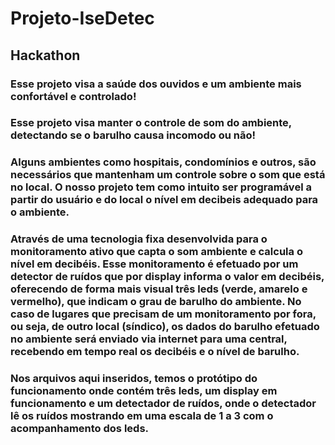 # Projeto-IseDetec
## Hackathon

### Esse projeto visa a saúde dos ouvidos e um ambiente mais confortável e controlado!
### Esse projeto visa manter o controle de som do ambiente, detectando se o barulho causa incomodo ou não! 

### Alguns ambientes como hospitais, condomínios e outros, são necessários que mantenham um controle sobre o som que está no local. O nosso projeto tem como intuito ser programável a partir do usuário e do local o nível em decibeis adequado para o ambiente.

### Através de uma tecnologia fixa desenvolvida para o monitoramento ativo que capta o som ambiente e calcula o nível em decibéis. Esse monitoramento é efetuado por um detector de ruídos que por display informa o valor em decibéis, oferecendo de forma mais visual três leds (verde, amarelo e vermelho), que indicam o grau de barulho do ambiente. No caso de lugares que precisam de um monitoramento por fora, ou seja, de outro local (síndico), os dados do barulho efetuado no ambiente será enviado via internet para uma central, recebendo em tempo real os decibéis e o nível de barulho. 

### Nos arquivos aqui inseridos, temos o protótipo do funcionamento onde contém três leds, um display em funcionamento e um detectador de ruídos, onde o detectador lê os ruídos mostrando em uma escala de 1 a 3 com o acompanhamento dos leds.
